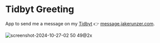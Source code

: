 # Tidbyt Greeting

App to send me a message on my [Tidbyt](https://tidbyt.com/) 👉 [message.jakerunzer.com](https://message.jakerunzer.com).

![screenshot-2024-10-27-02 50 49@2x](https://github.com/user-attachments/assets/9cf0641d-4723-4448-96fb-8e27f22b8f38)
